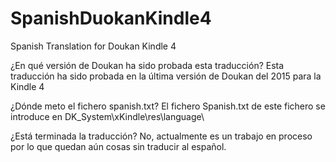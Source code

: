 # SpanishDuokanKindle4
Spanish Translation for Doukan Kindle 4

¿En qué versión de Doukan ha sido probada esta traducción?
Esta traducción ha sido probada en la última versión de Doukan del 2015 para la Kindle 4

¿Dónde meto el fichero spanish.txt?
El fichero Spanish.txt de este fichero se introduce en DK_System\xKindle\res\language\

¿Está terminada la traducción?
No, actualmente es un trabajo en proceso por lo que quedan aún cosas sin traducir al español.
